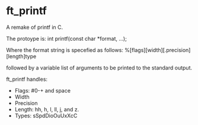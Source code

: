 # ft_printf
A remake of printf in C.


The protoype is:
	int printf(const char *format, ...);

Where the format string is specefied as follows:
	%[flags][width][.precision][length]type

followed by a variable list of arguments to be printed to the standard output.

ft_printf handles:

<ul>
<li>Flags: #0-+ and space</li>
<li>Width</li>
<li>Precision</li>
<li>Length: hh, h, l, ll, j, and z.</li>
<li>Types: sSpdDioOuUxXcC</li>
</ul>
